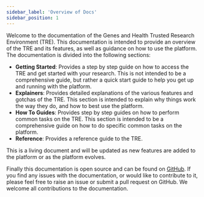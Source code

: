 ```yaml
---
sidebar_label: 'Overview of Docs'
sidebar_position: 1
---
```


Welcome to the documentation of the Genes and Health Trusted Research Environment (TRE). This documentation is intended to provide an overview of the TRE and its features, as well as guidance on how to use the platform. The documentation is divided into the following sections:

- **Getting Started**: Provides a step by step guide on how to access the TRE and get started with your research. This is not intended to be a comprehensive guide, but rather a quick start guide to help you get up and running with the platform.
- **Explainers**: Provides detailed explanations of the various features and gotchas of the TRE. This section is intended to explain why things work the way they do, and how to best use the platform.
- **How To Guides**: Provides step by step guides on how to perform common tasks on the TRE. This section is intended to be a comprehensive guide on how to do specific common tasks on the platform.
- **Reference**: Provides a reference guide to the TRE. 

This is a living document and will be updated as new features are added to the platform or as the platform evolves. 

Finally this documentation is open source and can be found on [GitHub](https:://github.com/genes-and-health/new-docs). If you find any issues with the documentation, or would like to contribute to it, please feel free to raise an issue or submit a pull request on GitHub. We welcome all contributions to the documentation. 
